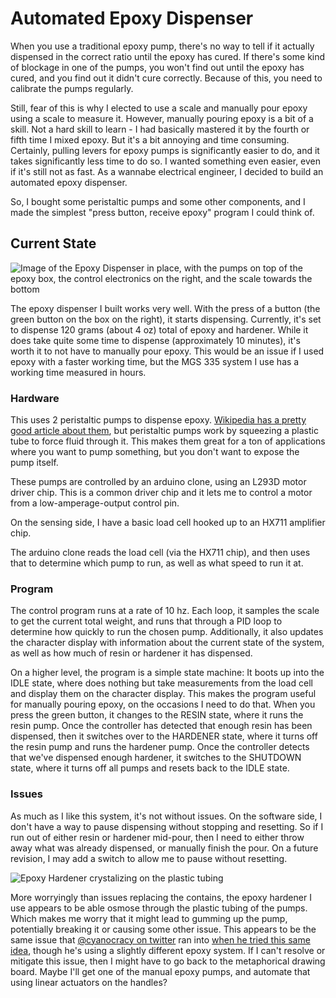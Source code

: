 # Automated Epoxy Dispenser

When you use a traditional epoxy pump, there's no way to tell if it actually dispensed in the correct ratio until the epoxy has cured. If there's some kind of blockage in one of the pumps, you won't find out until the epoxy has cured, and you find out it didn't cure correctly. Because of this, you need to calibrate the pumps regularly.

Still, fear of this is why I elected to use a scale and manually pour epoxy using a scale to measure it. However, manually pouring epoxy is a bit of a skill. Not a hard skill to learn - I had basically mastered it by the fourth or fifth time I mixed epoxy. But it's a bit annoying and time consuming. Certainly, pulling levers for epoxy pumps is significantly easier to do, and it takes significantly less time to do so. I wanted something even easier, even if it's still not as fast. As a wannabe electrical engineer, I decided to build an automated epoxy dispenser.

So, I bought some peristaltic pumps and some other components, and I made the simplest "press button, receive epoxy" program I could think of.

## Current State

![Image of the Epoxy Dispenser in place, with the pumps on top of the epoxy box, the control electronics on the right, and the scale towards the bottom](/assets/images/epoxy_dispenser/epoxy_setup.jpg)

The epoxy dispenser I built works very well. With the press of a button (the green button on the box on the right), it starts dispensing. Currently, it's set to dispense 120 grams (about 4 oz) total of epoxy and hardener. While it does take quite some time to dispense (approximately 10 minutes), it's worth it to not have to manually pour epoxy. This would be an issue if I used epoxy with a faster working time, but the MGS 335 system I use has a working time measured in hours.

### Hardware

This uses 2 peristaltic pumps to dispense epoxy. [Wikipedia has a pretty good article about them](https://en.wikipedia.org/wiki/Peristaltic_pump), but peristaltic pumps work by squeezing a plastic tube to force fluid through it. This makes them great for a ton of applications where you want to pump something, but you don't want to expose the pump itself.

These pumps are controlled by an arduino clone, using an L293D motor driver chip. This is a common driver chip and it lets me to control a motor from a low-amperage-output control pin.

On the sensing side, I have a basic load cell hooked up to an HX711 amplifier chip.

The arduino clone reads the load cell (via the HX711 chip), and then uses that to determine which pump to run, as well as what speed to run it at.

### Program

The control program runs at a rate of 10 hz. Each loop, it samples the scale to get the current total weight, and runs that through a PID loop to determine how quickly to run the chosen pump. Additionally, it also updates the character display with information about the current state of the system, as well as how much of resin or hardener it has dispensed.

On a higher level, the program is a simple state machine: It boots up into the IDLE state, where does nothing but take measurements from the load cell and display them on the character display. This makes the program useful for manually pouring epoxy, on the occasions I need to do that. When you press the green button, it changes to the RESIN state, where it runs the resin pump. Once the controller has detected that enough resin has been dispensed, then it switches over to the HARDENER state, where it turns off the resin pump and runs the hardener pump. Once the controller detects that we've dispensed enough hardener, it switches to the SHUTDOWN state, where it turns off all pumps and resets back to the IDLE state.

### Issues

As much as I like this system, it's not without issues. On the software side, I don't have a way to pause dispensing without stopping and resetting. So if I run out of either resin or hardener mid-pour, then I need to either throw away what was already dispensed, or manually finish the pour. On a future revision, I may add a switch to allow me to pause without resetting.

![Epoxy Hardener crystalizing on the plastic tubing](/assets/images/epoxy_dispenser/hardener_osmosing_issue.jpg)

More worryingly than issues replacing the contains, the epoxy hardener I use appears to be able osmose through the plastic tubing of the pumps. Which makes me worry that it might lead to gumming up the pump, potentially breaking it or causing some other issue. This appears to be the same issue that [@cyanocracy on twitter](https://twitter.com/cyanoacry) ran into [when he tried this same idea](https://twitter.com/cyanoacry/status/1520564688840396800), though he's using a slightly different epoxy system. If I can't resolve or mitigate this issue, then I might have to go back to the metaphorical drawing board. Maybe I'll get one of the manual epoxy pumps, and automate that using linear actuators on the handles?
